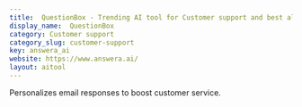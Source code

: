 ```yaml
---
title:  QuestionBox - Trending AI tool for Customer support and best alternatives
display_name:  QuestionBox
category: Customer support
category_slug: customer-support
key: answera_ai
website: https://www.answera.ai/
layout: aitool
---
```


Personalizes email responses to boost customer service.

